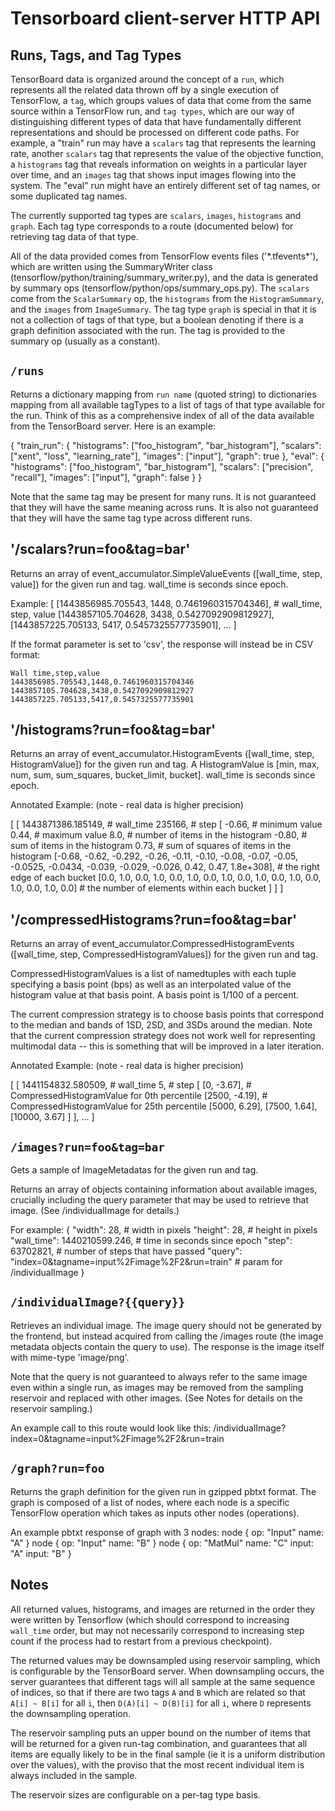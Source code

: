 # Tensorboard client-server HTTP API

## Runs, Tags, and Tag Types

TensorBoard data is organized around the concept of a `run`, which represents
all the related data thrown off by a single execution of TensorFlow, a `tag`,
which groups values of data that come from the same source within a TensorFlow
run, and `tag types`, which are our way of distinguishing different types of
data that have fundamentally different representations and should be processed
on different code paths. For example, a "train" run may have a `scalars`
tag that represents the learning rate, another `scalars` tag that
represents the value of the objective function, a `histograms` tag that reveals
information on weights in a particular layer over time, and an `images` tag that
shows input images flowing into the system. The "eval" run might have an
entirely different set of tag names, or some duplicated tag names.

The currently supported tag types are `scalars`, `images`, `histograms` and
`graph`. Each tag type corresponds to a route (documented below) for
retrieving tag data of that type.

All of the data provided comes from TensorFlow events files ('\*.tfevents\*'),
which are written using the SummaryWriter class
(tensorflow/python/training/summary_writer.py), and the data is generated by
summary ops (tensorflow/python/ops/summary_ops.py). The `scalars` come from
the `ScalarSummary` op, the `histograms` from the `HistogramSummary`, and the
`images` from `ImageSummary`. The tag type `graph` is special in that it is not
a collection of tags of that type, but a boolean denoting if there is a graph
definition associated with the run. The tag is provided to the summary
op (usually as a constant).

## `/runs`

Returns a dictionary mapping from `run name` (quoted string) to dictionaries
mapping from all available tagTypes to a list of tags of that type available for
the run. Think of this as a comprehensive index of all of the data available
from the TensorBoard server. Here is an example:

{
  "train_run": {
    "histograms": ["foo_histogram", "bar_histogram"],
    "scalars": ["xent", "loss", "learning_rate"],
    "images": ["input"],
    "graph": true
  },
  "eval": {
    "histograms": ["foo_histogram", "bar_histogram"],
    "scalars": ["precision", "recall"],
    "images": ["input"],
    "graph": false
  }
}

Note that the same tag may be present for many runs. It is not guaranteed that
they will have the same meaning across runs. It is also not guaranteed that they
will have the same tag type across different runs.

## '/scalars?run=foo&tag=bar'

Returns an array of event_accumulator.SimpleValueEvents ([wall_time, step,
value]) for the given run and tag. wall_time is seconds since epoch.

Example:
[
  [1443856985.705543, 1448, 0.7461960315704346],  # wall_time, step, value
  [1443857105.704628, 3438, 0.5427092909812927],
  [1443857225.705133, 5417, 0.5457325577735901],
  ...
]

If the format parameter is set to 'csv', the response will instead be in CSV
format:

    Wall time,step,value
    1443856985.705543,1448,0.7461960315704346
    1443857105.704628,3438,0.5427092909812927
    1443857225.705133,5417,0.5457325577735901


## '/histograms?run=foo&tag=bar'

Returns an array of event_accumulator.HistogramEvents ([wall_time, step,
HistogramValue]) for the given run and tag. A HistogramValue is [min, max, num,
sum, sum_squares, bucket_limit, bucket]. wall_time is seconds since epoch.

Annotated Example: (note - real data is higher precision)

[
  [
    1443871386.185149, # wall_time
    235166,            # step
    [
      -0.66,           # minimum value
      0.44,            # maximum value
      8.0,             # number of items in the histogram
      -0.80,           # sum of items in the histogram
      0.73,            # sum of squares of items in the histogram
      [-0.68, -0.62, -0.292, -0.26, -0.11, -0.10, -0.08, -0.07, -0.05,
       -0.0525, -0.0434, -0.039, -0.029, -0.026, 0.42, 0.47, 1.8e+308],
                       # the right edge of each bucket
     [0.0, 1.0, 0.0, 1.0, 0.0, 1.0, 0.0, 1.0, 0.0, 1.0, 0.0, 1.0, 0.0, 1.0, 0.0,
      1.0, 0.0]        # the number of elements within each bucket
     ]
   ]
 ]

## '/compressedHistograms?run=foo&tag=bar'

Returns an array of event_accumulator.CompressedHistogramEvents ([wall_time,
step, CompressedHistogramValues]) for the given run and tag.

CompressedHistogramValues is a list of namedtuples with each tuple specifying
a basis point (bps) as well as an interpolated value of the histogram value
at that basis point. A basis point is 1/100 of a percent.

The current compression strategy is to choose basis points that correspond to
the median and bands of 1SD, 2SD, and 3SDs around the median. Note that the
current compression strategy does not work well for representing multimodal
data -- this is something that will be improved in a later iteration.

Annotated Example: (note - real data is higher precision)

[
  [
    1441154832.580509,   # wall_time
    5,                   # step
    [  [0, -3.67],       # CompressedHistogramValue for 0th percentile
       [2500, -4.19],    # CompressedHistogramValue for 25th percentile
       [5000, 6.29],
       [7500, 1.64],
       [10000, 3.67]
    ]
  ],
  ...
]

## `/images?run=foo&tag=bar`

Gets a sample of ImageMetadatas for the given run and tag.

Returns an array of objects containing information about available images,
crucially including the query parameter that may be used to retrieve that image.
(See /individualImage for details.)

For example:
      {
        "width": 28,                 # width in pixels
        "height": 28,                # height in pixels
        "wall_time": 1440210599.246, # time in seconds since epoch
        "step": 63702821,            # number of steps that have passed
        "query": "index=0&tagname=input%2Fimage%2F2&run=train"
                                     # param for /individualImage
      }

## `/individualImage?{{query}}`

Retrieves an individual image. The image query should not be generated by the
frontend, but instead acquired from calling the /images route (the image
metadata objects contain the query to use). The response is the image itself
with mime-type 'image/png'.

Note that the query is not guaranteed to always refer to the same image even
within a single run, as images may be removed from the sampling reservoir and
replaced with other images. (See Notes for details on the reservoir sampling.)

An example call to this route would look like this:
/individualImage?index=0&tagname=input%2Fimage%2F2&run=train

## `/graph?run=foo`

Returns the graph definition for the given run in gzipped pbtxt format. The
graph is composed of a list of nodes, where each node is a specific TensorFlow
operation which takes as inputs other nodes (operations).

An example pbtxt response of graph with 3 nodes:
node {
  op: "Input"
  name: "A"
}
node {
  op: "Input"
  name: "B"
}
node {
  op: "MatMul"
  name: "C"
  input: "A"
  input: "B"
}

## Notes

All returned values, histograms, and images are returned in the order they were
written by Tensorflow (which should correspond to increasing `wall_time` order,
but may not necessarily correspond to increasing step count if the process had
to restart from a previous checkpoint).

The returned values may be downsampled using reservoir sampling, which is
configurable by the TensorBoard server. When downsampling occurs, the server
guarantees that different tags will all sample at the same sequence of indices,
so that if there are two tags `A` and `B` which are related so that `A[i] ~
B[i]` for all `i`, then `D(A)[i] ~ D(B)[i]` for all `i`, where `D` represents
the downsampling operation.

The reservoir sampling puts an upper bound on the number of items that will be
returned for a given run-tag combination, and guarantees that all items are
equally likely to be in the final sample (ie it is a uniform distribution over
the values), with the proviso that the most recent individual item is always
included in the sample.

The reservoir sizes are configurable on a per-tag type basis.
